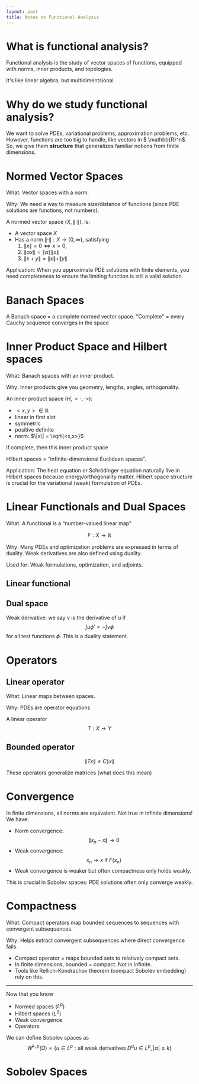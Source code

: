 ```yaml
---
layout: post
title: Notes on Functional Analysis
---
```


# What is functional analysis?

Functional analysis is the study of vector spaces of functions, equipped with norms, inner products, and topologies.

It's like linear algebra, but multidimentsional.

# Why do we study functional analysis?

We want to solve PDEs, variational problems, approximation problems, etc. However, functions are too big to handle, like vectors in $ \mathbb{R}^n$. So, we give them **structure** that generalizes familiar notions from finite dimensions.


# Normed Vector Spaces
What: Vector spaces with a norm.

Why: We need a way to measure size/distance of functions (since PDE solutions are functions, not numbers).

A normed vector space $(X, \|\cdot \|)$. is:
- A vector space $X$
- Has a norm $\|\cdot \|: X \to [0, \infty)$, satisfying
    1. $\| x \| = 0 \iff x = 0,$
    2. $\|\alpha x  \| = \| \alpha \|\|x\|$
    3. $\| x + y \| = \|x\| + \|y\|$

Application: When you approximate PDE solutions with finite elements, you need completeness to ensure the limiting function is still a valid solution.

# Banach Spaces
A Banach space = a complete normed vector space.
"Complete" = every Cauchy sequence converges in the space



# Inner Product Space and Hilbert spaces
What: Banach spaces with an inner product.

Why: Inner products give you geometry, lengths, angles, orthogonality.

An inner product space $(H, <\cdot ,  \cdot>)$:
- $<x,y> \in \mathbb{R}$
- linear in first slot
- symmetric
- positive definite
- norm: $\|x\| = \sqrt{<x,x>}$

if complete, then this inner product space

Hilbert spaces = “infinite-dimensional Euclidean spaces”.

Application: The heat equation or Schrödinger equation naturally live in Hilbert spaces because energy/orthogonality matter. Hilbert space structure is crucial for the variational (weak) formulation of PDEs.

# Linear Functionals and Dual Spaces
What: A functional is a “number-valued linear map”

$$F: X \to \mathbb{R}$$

Why: Many PDEs and optimization problems are expressed in terms of duality. Weak derivatives are also defined using duality.

Used for: Weak formulations, optimization, and adjoints.

## Linear functional


## Dual space

Weak derivative: we say v is the derivative of u if
$$\int u \phi' = - \int v \phi$$
for all test functions $\phi$. This is a duality statement. 
# Operators 

## Linear operator
What: Linear maps between spaces.

Why: PDEs are operator equations

A linear operator 
$$T: X \to Y$$

## Bounded operator
$$\|Tx\| \leq C\|x\|$$

These operators generalize matrices (what does this mean)

# Convergence
In finite dimensions, all norms are equivalent. Not true in infinite dimensions!
We have:

- Norm convergence: $$\| x_n - x\| \to 0$$
- Weak convergence: $$x_n \to x \text{ if } F(x_n) $$
- Weak convergence is weaker but often compactness only holds weakly.

This is crucial in Sobolev spaces: PDE solutions often only converge weakly.

# Compactness

What: Compact operators map bounded sequences to sequences with convergent subsequences.

Why: Helps extract convergent subsequences where direct convergence fails.


- Compact operator = maps bounded sets to relatively compact sets.
- In finite dimensions, bounded = compact. Not in infinite.
- Tools like Rellich–Kondrachov theorem (compact Sobolev embedding) rely on this.


-----------------------------------------------------------

Now that you know 
- Normed spaces ($L^p$)
- Hilbert spaces ($L^2$)
- Weak convergence
- Operators

We can define Sobolev spaces as 
$$W^{k,p}(\Omega) = \{ u \in L^{p}: \text{all weak derivatives } D^{\alpha}u \in L^{p}, | \alpha |\leq k\}$$


# Sobolev Spaces

